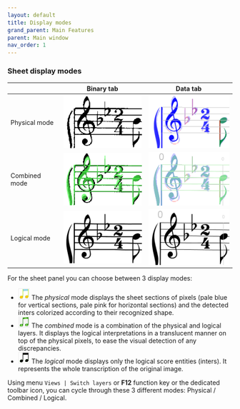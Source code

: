 ```yaml
---
layout: default
title: Display modes
grand_parent: Main Features
parent: Main window
nav_order: 1
---
```

### Sheet display modes

|  | Binary tab | Data tab |
| --- | --- | --- |
| Physical mode | ![](../assets/images/physical1.png) | ![](../assets/images/physical2.png) |
| Combined mode | ![](../assets/images/combined1.png) | ![](../assets/images/combined2.png) |
| Logical mode | ![](../assets/images/logical1.png) | ![](../assets/images/logical2.png) |

For the sheet panel you can choose between 3 display modes:

* ![](../assets/images/ModePhysical.png) The _physical_ mode displays the sheet sections of pixels
(pale blue for vertical sections, pale pink for horizontal sections) and the detected inters
colorized according to their recognized shape.
* ![](../assets/images/ModeCombined.png) The _combined_ mode is a combination of the physical and logical
layers.
It displays the logical interpretations in a translucent manner on top of the physical pixels,
to ease the visual detection of any discrepancies.
* ![](../assets/images/ModeLogical.png) The _logical_ mode displays only the logical score entities (inters).
  It represents the whole transcription of the original image.

Using menu `Views | Switch layers` or **F12** function key or the dedicated toolbar icon,
you can cycle through these 3 different modes: Physical / Combined / Logical.
